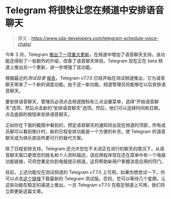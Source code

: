 # Telegram 将很快让您在频道中安排语音聊天

> 原文：<https://www.xda-developers.com/telegram-schedule-voice-chats/>

今年 3 月，Telegram [推出了一项重大更新](https://www.xda-developers.com/telegram-voice-chat-2-0/)，在频道中增加了语音聊天支持。该功能还得到了一些额外的升级，改善了语音聊天体验。Telegram 现在正在 beta 频道上推出另一个更新，进一步增强了该功能。

根据最近的*测试目录* [报告](https://www.testingcatalog.com/telegram-beta-v7-7-0-now-allows-to-schedule-voice-chats-to-a-later-time/)，Telegram v7.7.0 已经开始在测试频道推出，它为语音聊天带来了一个新的调度功能。由于这一新功能，频道管理员将能够在以后安排语音聊天。

要安排语音聊天，管理员必须点击频道图标和三点设置菜单，选择“开始语音聊天”选项，然后点击新的“安排语音聊天”选项。然后，他们可以选择时间和日期，点击底部的按钮来安排语音聊天。

正如你在下面的截图中看到的，预定语音聊天的通知将出现在频道的顶部，所有成员都可以看到倒计时。新的日程安排功能是一个方便的补充，使 Telegram 的语音聊天成为俱乐部会所更可行的替代方案。

除了日程安排支持，Telegram 还允许您在不关闭正在进行的聊天的情况下，从语音聊天窗口更改您的姓名和个人资料描述。该应用程序现在还在菜单中有一个电报功能链接，可将您重定向到电报提示频道。这将帮助新用户掌握消息应用的窍门。

目前，上述功能仅在测试频道的 Telegram v7.7.0 上可用。如果你想尝试一下，你可以点击[这个链接](https://install.appcenter.ms/users/drklo-2kb-ghpo/apps/telegram-beta-2/distribution_groups/all-users-of-telegram-beta-2)下载最新的 Telegram 测试版。否则，您可以等待几个星期，让这些功能在稳定的渠道上推出。一旦 Telegram v7.7.0 在稳定频道上可用，我们将立即更新这篇文章。